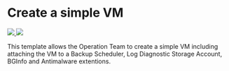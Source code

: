 # Create a simple VM


<a href="https://portal.azure.com/#create/Microsoft.Template/uri/httpshttps%3A%2F%2Fraw.githubusercontent.com%2Fadminph-de%2FAzure%2Fmaster%2FDeploySimpleVM%2F001-FLS_SimpleVM_1.0-ARM-template.json" target="_blank">
    <img src="http://azuredeploy.net/deploybutton.png"/>
</a>
<a href="http://armviz.io/#/?load=httpshttps%3A%2F%2Fraw.githubusercontent.com%2Fadminph-de%2FAzure%2Fmaster%2FDeploySimpleVM%2F001-FLS_SimpleVM_1.0-ARM-template.json" target="_blank">
    <img src="http://armviz.io/visualizebutton.png"/>
</a>

This template allows the Operation Team to create a simple VM including attaching the VM to a Backup Scheduler, Log Diagnostic Storage Account, BGInfo and Antimalware extentions.